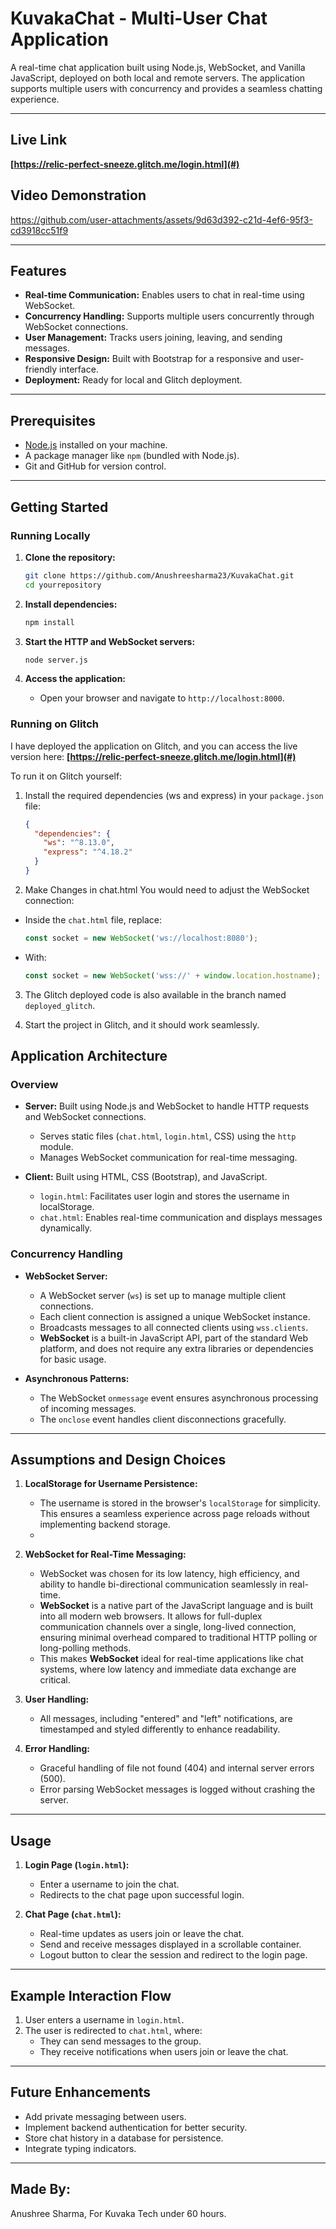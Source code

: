 # KuvakaChat - Multi-User Chat Application

A real-time chat application built using Node.js, WebSocket, and Vanilla JavaScript, deployed on both local and remote servers. The application supports multiple users with concurrency and provides a seamless chatting experience.

---

## Live Link
**[https://relic-perfect-sneeze.glitch.me/login.html](#)**
## Video Demonstration
https://github.com/user-attachments/assets/9d63d392-c21d-4ef6-95f3-cd3918cc51f9

---

## Features
- **Real-time Communication:** Enables users to chat in real-time using WebSocket.
- **Concurrency Handling:** Supports multiple users concurrently through WebSocket connections.
- **User Management:** Tracks users joining, leaving, and sending messages.
- **Responsive Design:** Built with Bootstrap for a responsive and user-friendly interface.
- **Deployment:** Ready for local and Glitch deployment.

---

## Prerequisites
- [Node.js](https://nodejs.org/) installed on your machine.
- A package manager like `npm` (bundled with Node.js).
- Git and GitHub for version control.

---

## Getting Started

### Running Locally
1. **Clone the repository:**
    ```bash
    git clone https://github.com/Anushreesharma23/KuvakaChat.git
    cd yourrepository
    ```

2. **Install dependencies:**
    ```bash
    npm install
    ```

3. **Start the HTTP and WebSocket servers:**
    ```bash
    node server.js
    ```

4. **Access the application:**
   - Open your browser and navigate to `http://localhost:8000`.

### Running on Glitch

I have deployed the application on Glitch, and you can access the live version here: **[https://relic-perfect-sneeze.glitch.me/login.html](#)**

To run it on Glitch yourself:
1. Install the required dependencies (ws and express) in your `package.json` file:
    ```json
    {
      "dependencies": {
        "ws": "^8.13.0",
        "express": "^4.18.2"
      }
    }
    ```
2. Make Changes in chat.html
You would need to adjust the WebSocket connection:
- Inside the `chat.html` file, replace:
    ```javascript
    const socket = new WebSocket('ws://localhost:8080');
    ```
- With:
    ```javascript
    const socket = new WebSocket('wss://' + window.location.hostname);
    ```
3. The Glitch deployed code is also available in the branch named `deployed_glitch`.

4. Start the project in Glitch, and it should work seamlessly.

## Application Architecture

### Overview
- **Server:** Built using Node.js and WebSocket to handle HTTP requests and WebSocket connections.
  - Serves static files (`chat.html`, `login.html`, CSS) using the `http` module.
  - Manages WebSocket communication for real-time messaging.
  
- **Client:** Built using HTML, CSS (Bootstrap), and JavaScript.
  - `login.html`: Facilitates user login and stores the username in localStorage.
  - `chat.html`: Enables real-time communication and displays messages dynamically.

### Concurrency Handling
- **WebSocket Server:**
  - A WebSocket server (`ws`) is set up to manage multiple client connections.
  - Each client connection is assigned a unique WebSocket instance.
  - Broadcasts messages to all connected clients using `wss.clients`.
  - **WebSocket** is a built-in JavaScript API, part of the standard Web platform, and does not require any extra libraries or dependencies for basic usage.

- **Asynchronous Patterns:**
  - The WebSocket `onmessage` event ensures asynchronous processing of incoming messages.
  - The `onclose` event handles client disconnections gracefully.

---

## Assumptions and Design Choices

1. **LocalStorage for Username Persistence:**
   - The username is stored in the browser's `localStorage` for simplicity. This ensures a seamless experience across page reloads without implementing backend storage.
   - 
2. **WebSocket for Real-Time Messaging:**
   - WebSocket was chosen for its low latency, high efficiency, and ability to handle bi-directional communication seamlessly in real-time.
   - **WebSocket** is a native part of the JavaScript language and is built into all modern web browsers. It allows for full-duplex communication channels over a single, long-lived connection, ensuring minimal overhead compared to traditional HTTP polling or long-polling methods.
   - This makes **WebSocket** ideal for real-time applications like chat systems, where low latency and immediate data exchange are critical.

3. **User Handling:**
   - All messages, including "entered" and "left" notifications, are timestamped and styled differently to enhance readability.

4. **Error Handling:**
   - Graceful handling of file not found (404) and internal server errors (500).
   - Error parsing WebSocket messages is logged without crashing the server.

---

## Usage

1. **Login Page (`login.html`):**
   - Enter a username to join the chat.
   - Redirects to the chat page upon successful login.

2. **Chat Page (`chat.html`):**
   - Real-time updates as users join or leave the chat.
   - Send and receive messages displayed in a scrollable container.
   - Logout button to clear the session and redirect to the login page.

---

## Example Interaction Flow
1. User enters a username in `login.html`.
2. The user is redirected to `chat.html`, where:
   - They can send messages to the group.
   - They receive notifications when users join or leave the chat.

---

## Future Enhancements
- Add private messaging between users.
- Implement backend authentication for better security.
- Store chat history in a database for persistence.
- Integrate typing indicators.

---

## Made By:
Anushree Sharma, For Kuvaka Tech under 60 hours.
